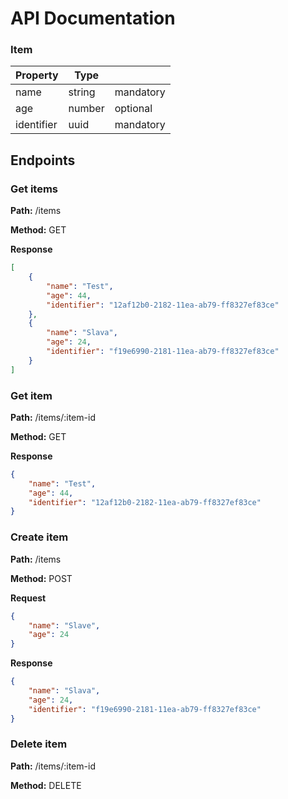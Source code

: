 # API Documentation



### Item

| Property   | Type   |           |
|:---------- | ------ | --------- |
| name       | string | mandatory |
| age        | number | optional  |
| identifier | uuid   | mandatory |

## Endpoints



### Get items

**Path:** /items

**Method:** GET



**Response**

```json
[
    {
        "name": "Test",
        "age": 44,
        "identifier": "12af12b0-2182-11ea-ab79-ff8327ef83ce"
    },
    {
        "name": "Slava",
        "age": 24,
        "identifier": "f19e6990-2181-11ea-ab79-ff8327ef83ce"
    }
]
```



### Get item

**Path:** /items/:item-id

**Method:** GET

**Response**

```json
{
    "name": "Test",
    "age": 44,
    "identifier": "12af12b0-2182-11ea-ab79-ff8327ef83ce"
}
```



### Create item

**Path:** /items

**Method:** POST

**Request**

```json
{
	"name": "Slave",
	"age": 24
}	
```

**Response**

```json
{
    "name": "Slava",
    "age": 24,
    "identifier": "f19e6990-2181-11ea-ab79-ff8327ef83ce"
}
```



### Delete item

**Path:** /items/:item-id

**Method:** DELETE




